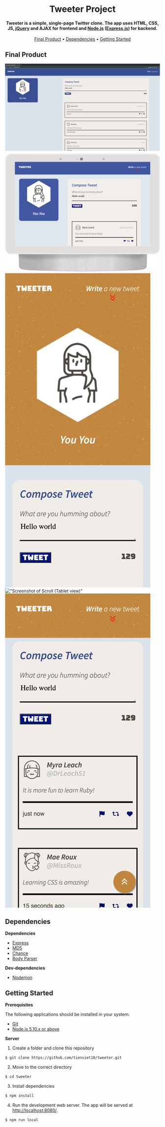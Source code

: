 
<h1 align="center">
  <br>
  Tweeter Project
  <br>
</h1>

<h4 align="center">Tweeter is a simple, single-page Twitter clone. The app uses HTML, CSS, JS, <a href="https://jquery.com/">jQuery</a> and AJAX for frontend and <a href="https://nodejs.org/en/">Node.js</a> (<a href="https://expressjs.com/">Express.js</a>) for backend.</h4>

<p align="center">
  <a href="#final-product">Final Product</a> •
  <a href="#dependencies">Dependencies</a> •
  <a href="#getting-started">Getting Started</a>
</p>



## Final Product

!["Screenshot of Main Page (Desktop view)"](https://raw.githubusercontent.com/tienviet10/tweeter/master/docs/tweet_home_page-desktop_view.png)
!["Screenshot of Main Page (Nest Hub Max view)"](https://raw.githubusercontent.com/tienviet10/tweeter/master/docs/Nest_Hub_Max-desktop_view.png)
!["Screenshot of Main Page (Mobile view)"](https://raw.githubusercontent.com/tienviet10/tweeter/master/docs/tweet_header-mobile_view.png)
!["Screenshot of Scroll (Tablet view)"]()
!["Screenshot of Scroll (Mobile view)"](https://raw.githubusercontent.com/tienviet10/tweeter/master/docs/tweet_scroll-mobile_view-.png)

## Dependencies

**Dependencies**
- [Express](https://expressjs.com/)
- [MD5](https://github.com/pvorb/node-md5#readme)
- [Chance](https://chancejs.com/)
- [Body Parser](https://github.com/expressjs/body-parser#readme)

**Dev-dependencies**
- [Nodemon](https://nodemon.io/)

## Getting Started

**Prerequisites**

The following applications should be installed in your system:
* [Git](https://git-scm.com) 
* [Node.js 5.10.x or above](https://nodejs.org/en/)


**Server**

1. Create a folder and clone this repository

```sh
$ git clone https://github.com/tienviet10/tweeter.git
```

2. Move to the correct directory

```sh
$ cd tweeter
```

3. Install dependencies

```sh
$ npm install
```

4. Run the development web server. The app will be served at <http://localhost:8080/>.

```sh
$ npm run local
```

